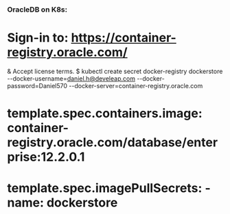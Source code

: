 ### OracleDB on K8s:
# Sign-in to: https://container-registry.oracle.com/
  & Accept license terms.
$ kubectl create secret docker-registry dockerstore --docker-username=daniel.h@develeap.com --docker-password=Daniel570 --docker-server=container-registry.oracle.com
# template.spec.containers.image: container-registry.oracle.com/database/enterprise:12.2.0.1
# template.spec.imagePullSecrets: - name: dockerstore
